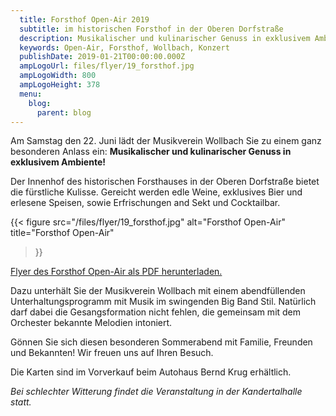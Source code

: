 ```yaml
---
  title: Forsthof Open-Air 2019
  subtitle: im historischen Forsthof in der Oberen Dorfstraße
  description: Musikalischer und kulinarischer Genuss in exklusivem Ambiente.
  keywords: Open-Air, Forsthof, Wollbach, Konzert
  publishDate: 2019-01-21T00:00:00.000Z
  ampLogoUrl: files/flyer/19_forsthof.jpg
  ampLogoWidth: 800
  ampLogoHeight: 378
  menu:
    blog:
      parent: blog
---
```


Am Samstag den 22. Juni lädt der Musikverein Wollbach Sie zu einem ganz besonderen Anlass ein:
**Musikalischer und kulinarischer Genuss in exklusivem Ambiente!**

Der Innenhof des historischen Forsthauses in der Oberen Dorfstraße bietet die fürstliche
Kulisse. Gereicht werden edle Weine, exklusives Bier und erlesene Speisen, sowie Erfrischungen
and Sekt und Cocktailbar.

{{< figure src="/files/flyer/19_forsthof.jpg"
           alt="Forsthof Open-Air"
           title="Forsthof Open-Air"
>}}

[Flyer des Forsthof Open-Air als PDF herunterladen.](/files/flyer/19_forsthof.pdf)

Dazu unterhält Sie der Musikverein Wollbach mit einem abendfüllenden Unterhaltungsprogramm
mit Musik im swingenden Big Band Stil. Natürlich darf dabei die Gesangsformation nicht
fehlen, die gemeinsam mit dem Orchester bekannte Melodien intoniert.

Gönnen Sie sich diesen besonderen Sommerabend mit Familie, Freunden und Bekannten!
Wir freuen uns auf Ihren Besuch.

Die Karten sind im Vorverkauf beim Autohaus Bernd Krug erhältlich.

*Bei schlechter Witterung findet die Veranstaltung in der Kandertalhalle statt.*
